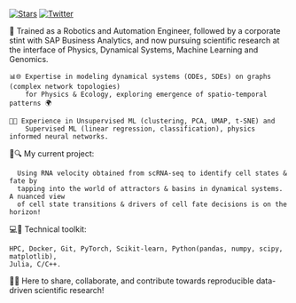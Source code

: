 [![Stars](https://img.shields.io/github/stars/anshu957?style=social)](https://github.com/anshu957/anshu957)
[![Twitter](https://img.shields.io/twitter/follow/anshulheaven?style=social)](https://twitter.com/anshulheaven)

🚀 Trained as a Robotics and Automation Engineer, followed by a corporate stint with SAP Business Analytics, 
and now pursuing scientific research at the interface of Physics, Dynamical Systems, Machine Learning and Genomics. 

    📊🌐 Expertise in modeling dynamical systems (ODEs, SDEs) on graphs (complex network topologies) 
        for Physics & Ecology, exploring emergence of spatio-temporal patterns 🌍
        
    🧠💡 Experience in Unsupervised ML (clustering, PCA, UMAP, t-SNE) and 
        Supervised ML (linear regression, classification), physics informed neural networks.

🧬🔍 My current project:

      Using RNA velocity obtained from scRNA-seq to identify cell states & fate by 
      tapping into the world of attractors & basins in dynamical systems. A nuanced view 
      of cell state transitions & drivers of cell fate decisions is on the horizon!


💻🔧 Technical toolkit: 

    HPC, Docker, Git, PyTorch, Scikit-learn, Python(pandas, numpy, scipy, matplotlib), 
    Julia, C/C++. 
     

🔗🔬 Here to share, collaborate, and contribute towards reproducible data-driven scientific research! 
